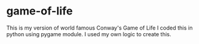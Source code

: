 game-of-life
============

This is my version of world famous Conway's Game of Life I coded this in python using pygame  module. I used my own logic to create this.
